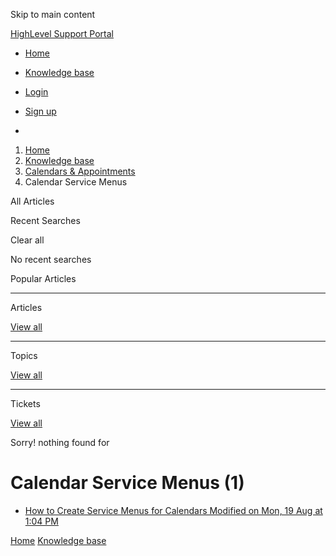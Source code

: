 Skip to main content

[ HighLevel Support Portal ](https://help.gohighlevel.com)

  * [ Home ](/support/home)
  * [ Knowledge base ](/support/solutions)

  * [Login](/support/login)
  * [Sign up](/support/signup)
  * 

  1. [Home](/support/home)
  2. [Knowledge base](/support/solutions)
  3. [Calendars & Appointments](/support/solutions/48000449585)
  4. Calendar Service Menus

All  Articles 

Recent Searches

Clear all

No recent searches

Popular Articles

* * *

Articles

[View all](/support/search/solutions)

* * *

Topics

[View all](/support/search/topics)

* * *

Tickets

[View all](/support/search/tickets)

Sorry! nothing found for   

# Calendar Service Menus (1)

  * [ How to Create Service Menus for Calendars Modified on Mon, 19 Aug at 1:04 PM  ](/support/solutions/articles/155000001161-how-to-create-service-menus-for-calendars)

[Home](/support/home) [Knowledge base](/support/solutions)
